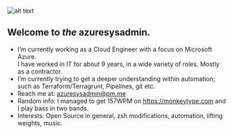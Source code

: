 ![alt text](https://media.tenor.com/2SdLMOWO_TkAAAAC/all-your-base-all-your-base-are-belong-to-us.gif)
## Welcome to _the_ azuresysadmin.

- I’m currently working as a Cloud Engineer with a focus on Microsoft Azure. <br>I have worked in IT for about 9 years, in a wide variety of roles. Mostly as a contractor. 
-  I’m currently trying to get a deeper understanding within automation; such as Terraform/Terragrunt, Pipelines, git etc.
- Reach me at: [azuresysadmin@pm.me](https://sudobay.tech/contact/)
- Random info: I managed to get 157WPM on https://monkeytype.com and I play bass in two bands.
- Interests: Open Source in general, zsh modifications, automation, lifting weights, music.

<!-- ![alt text](https://ipfs.pixura.io/ipfs/QmUS8EskznV88DENcpEQRrgZfpwLfAT7hwfwCVGCoeGBqs/AN-Dm.gif) -->
